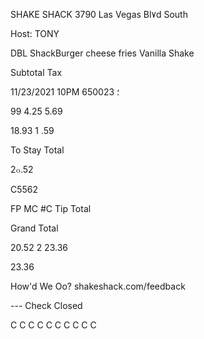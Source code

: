 SHAKE SHACK
3790 Las Vegas Bl٧d  South

Host:
TONY

DBL  ShackBurger
cheese  fries
Vanilla  Shake

Subtotal
Tax

11/23/2021
10PM
6؛
50023

99
4.25
5.69

18.93
1 .59

To Stay Total

2๐.52

C5562

FP MC #C
Tip
Total

Grand Total

20.52
2
23.36

23.36

How'd We Oo?
shakeshack.com/feedback

--- Check Closed

C
C
C
C
C
C
C
C
C
C
